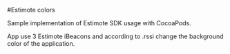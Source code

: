 #Estimote colors

Sample implementation of Estimote SDK usage with CocoaPods.

App use 3 Estimote iBeacons and according to .rssi change the background color of the application.